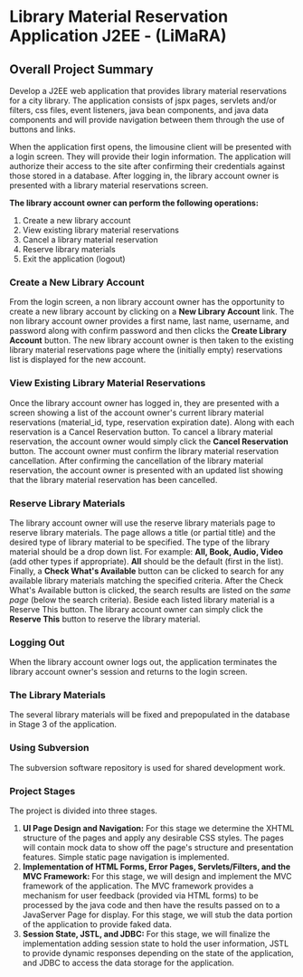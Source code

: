 # Library Material Reservation Application J2EE - (LiMaRA)
## Overall Project Summary
Develop a J2EE web application that provides library material reservations for a city library. The
application consists of jspx pages, servlets and/or filters, css files, event listeners, java bean
components, and java data components and will provide navigation between them through the use of
buttons and links.

When the application first opens, the limousine client will be presented with a login screen. They will
provide their login information. The application will authorize their access to the site after confirming
their credentials against those stored in a database. After logging in, the library account owner is
presented with a library material reservations screen.

**The library account owner can perform the following operations:**
1. Create a new library account
2. View existing library material reservations
3. Cancel a library material reservation
4. Reserve library materials
5. Exit the application (logout)

### Create a New Library Account
From the login screen, a non library account owner has the opportunity to create a new library account by
clicking on a **New Library Account** link. The non library account owner provides a first name, last
name, username, and password along with confirm password and then clicks the **Create Library
Account** button. The new library account owner is then taken to the existing library material reservations
page where the (initially empty) reservations list is displayed for the new account.
### View Existing Library Material Reservations
Once the library account owner has logged in, they are presented with a screen showing a list of the
account owner's current library material reservations (material_id, type, reservation expiration date).
Along with each reservation is a Cancel Reservation button. To cancel a library material reservation, the
account owner would simply click the **Cancel Reservation** button. The account owner must confirm the
library material reservation cancellation. After confirming the cancellation of the library material
reservation, the account owner is presented with an updated list showing that the library material
reservation has been cancelled.
### Reserve Library Materials
The library account owner will use the reserve library materials page to reserve library materials. The
page allows a title (or partial title) and the desired type of library material to be specified. The type of the
library material should be a drop down list. For example: **All, Book, Audio, Video** (add other
types if appropriate). **All** should be the default (first in the list). Finally, a **Check What's
Available** button can be clicked to search for any available library materials matching the specified
criteria. After the Check What's Available button is clicked, the search results are listed on the _same
page_ (below the search criteria). Beside each listed library material is a Reserve This button. The library
account owner can simply click the **Reserve This** button to reserve the library material.
### Logging Out
When the library account owner logs out, the application terminates the library account owner's session
and returns to the login screen.
### The Library Materials
The several library materials will be fixed and prepopulated in the database in Stage 3 of the application.
### Using Subversion
The subversion software repository is used for shared development work.
### Project Stages
The project is divided into three stages.
1. **UI Page Design and Navigation:** For this stage we determine the XHTML structure of the
pages and apply any desirable CSS styles. The pages will contain mock data to show off the page's
structure and presentation features. Simple static page navigation is implemented.
2. **Implementation of HTML Forms, Error Pages, Servlets/Filters, and the MVC Framework:**
For this stage, we will design and implement the MVC framework of the application. The MVC framework provides a mechanism for user feedback (provided via HTML forms) to be processed by the java code and then have the results passed on to a JavaServer Page
for display. For this stage, we will stub the data portion of the application to provide faked data.
3. **Session State, JSTL, and JDBC:** For this stage, we will finalize the implementation adding
session state to hold the user information, JSTL to provide dynamic responses depending on the
state of the application, and JDBC to access the data storage for the application.
